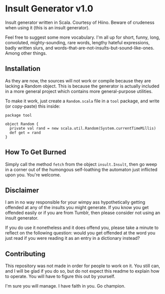 Insult Generator v1.0
===============

Insult generator written in Scala. Courtesy of Hiino. Beware of crudeness when using it (this is an insult generator).

Feel free to suggest some more vocabulary. I'm all up for short, funny, long, convoluted, mighty-sounding, rare words, lengthy hateful expressions, badly written slurs, and words-that-are-not-insults-but-sound-like-ones. Among other things.

Installation
------------

As they are now, the sources will not work or compile because they are lacking a Random object. This is because the generator is actually included in a more general project which contains more general-purpose utilities.

To make it work, just create a `Random.scala` file in a `tool` package, and write (or copy-paste) this inside:

```
package tool

object Random {
  private val rand = new scala.util.Random(System.currentTimeMillis)
  def get = rand
}
```

How To Get Burned
-----------------

Simply call the method `fetch` from the object `insult.Insult`, then go weep in a corner out of the humongous self-loathing the automaton just inflicted upon you. You're welcome.

Disclaimer
----------

I am in no way responsible for your wimpy ass hypothetically getting offended at any of the insults you might generate. If you know you get offended easily or if you are from Tumblr, then please consider not using an insult generator.

If you do use it nonetheless and it does offend you, please take a minute to reflect on the following question: would you get offended at the word you just read if you were reading it as an entry in a dictionary instead?

Contributing
------------

This repository was not made in order for people to work on it. You still can, and I will be glad if you do so, but do not expect this readme to explain how to operate. You will have to figure this out by yourself.

I'm sure you will manage. I have faith in you. Go champion.
